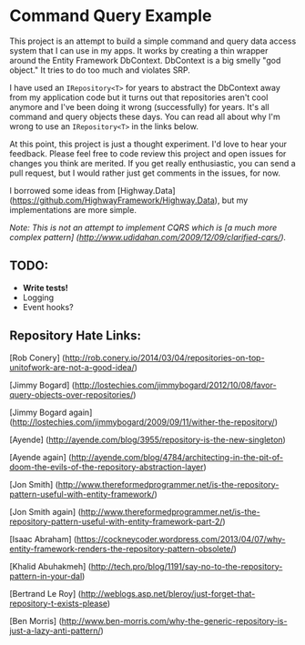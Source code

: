 # Command Query Example

This project is an attempt to build a simple command and query data access system that I can use in my apps.
It works by creating a thin wrapper around the Entity
Framework DbContext. DbContext is a big smelly "god object." It tries to do too
much and violates SRP.

I have used an `IRepository<T>` for years to abstract the DbContext away from my
application code but it turns out that repositories aren't cool anymore and I've
been doing it wrong (successfully) for years. It's all
command and query objects these days. You can read all about why I'm wrong to use an
`IRepository<T>` in the links below.

At this point, this project is just a thought experiment. I'd love to hear your
feedback. Please feel free to code review this project and open issues for
changes you think are merited. If you get really enthusiastic, you can send a
pull request, but I would rather just get comments in the issues, for now.

I borrowed some ideas from [Highway.Data] (https://github.com/HighwayFramework/Highway.Data), but my implementations are more
simple.

*Note: This is not an attempt to implement CQRS which is [a much more complex pattern] (http://www.udidahan.com/2009/12/09/clarified-cqrs/).*

## TODO:
- **Write tests!**
- Logging
- Event hooks?

## Repository Hate Links:

[Rob Conery] (http://rob.conery.io/2014/03/04/repositories-on-top-unitofwork-are-not-a-good-idea/)

[Jimmy Bogard] (http://lostechies.com/jimmybogard/2012/10/08/favor-query-objects-over-repositories/)

[Jimmy Bogard again] (http://lostechies.com/jimmybogard/2009/09/11/wither-the-repository/)

[Ayende] (http://ayende.com/blog/3955/repository-is-the-new-singleton)

[Ayende again] (http://ayende.com/blog/4784/architecting-in-the-pit-of-doom-the-evils-of-the-repository-abstraction-layer)

[Jon Smith] (http://www.thereformedprogrammer.net/is-the-repository-pattern-useful-with-entity-framework/)

[Jon Smith again] (http://www.thereformedprogrammer.net/is-the-repository-pattern-useful-with-entity-framework-part-2/)

[Isaac Abraham] (https://cockneycoder.wordpress.com/2013/04/07/why-entity-framework-renders-the-repository-pattern-obsolete/)

[Khalid Abuhakmeh] (http://tech.pro/blog/1191/say-no-to-the-repository-pattern-in-your-dal)

[Bertrand Le Roy] (http://weblogs.asp.net/bleroy/just-forget-that-repository-t-exists-please)

[Ben Morris] (http://www.ben-morris.com/why-the-generic-repository-is-just-a-lazy-anti-pattern/)
